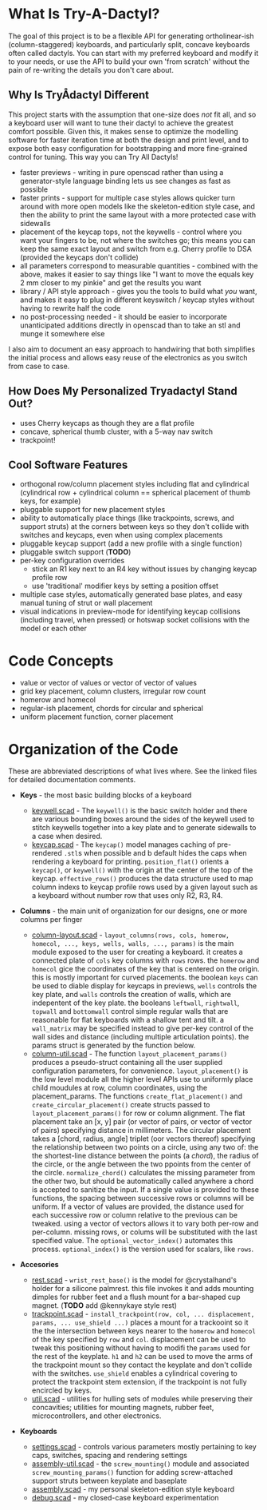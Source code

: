 # What Is Try-A-Dactyl?
The goal of this project is to be a flexible API for generating ortholinear-ish (column-staggered) keyboards, and particularly split, concave keyboards often called dactyls. You can start with my preferred keyboard and modify it to your needs, or use the API to build your own 'from scratch' without the pain of re-writing the details you don't care about.

## Why Is TryÅdactyl Different
This project starts with the assumption that one-size does *not* fit all, and so a keyboard user will want to tune their dactyl to achieve the greatest comfort possible. Given this, it makes sense to optimize the modelling software for faster iteration time at both the design and print level, and to expose both easy configuration for bootstrapping and more fine-grained control for tuning. This way you can Try All Dactyls!

  * faster previews - writing in pure openscad rather than using a generator-style language binding lets us see changes as fast as possible
  * faster prints - support for multiple case styles allows quicker turn around with more open models like the skeleton-edition style case, and then the ability to print the same layout with a more protected case with sidewalls
  * placement of the keycap tops, not the keywells - control where you want your fingers to be, not where the switches go; this means you can keep the same exact layout and switch from e.g. Cherry profile to DSA (provided the keycaps don't collide)
  * all parameters correspond to measurable quantities - combined with the above, makes it easier to say things like "I want to move the equals key 2 mm closer to my pinkie" and get the results you want
  * library / API style approach - gives you the tools to build what *you* want, and makes it easy to plug in different keyswitch / keycap styles without having to rewrite half the code
  * no post-processing needed - it should be easier to incorporate unanticipated additions directly in openscad than to take an stl and munge it somewhere else

I also aim to document an easy approach to handwiring that both simplifies the initial process and allows easy reuse of the electronics as you switch from case to case.

## How Does My Personalized Tryadactyl Stand Out?
  * uses Cherry keycaps as though they are a flat profile
  * concave, spherical thumb cluster, with a 5-way nav switch
  * trackpoint!


## Cool Software Features
  * orthogonal row/column placement styles including flat and cylindrical (cylindrical row + cylindrical column == spherical placement of thumb keys, for example)
  * pluggable support for new placement styles
  * ability to automatically place things (like trackpoints, screws, and support struts) at the corners between keys so they don't collide with switches and keycaps, even when using complex placements
  * pluggable keycap support (add a new profile with a single function)
  * pluggable switch support (**TODO**)
  * per-key configuration overrides
    * stick an R1 key next to an R4 key without issues by changing keycap profile row
    * use 'traditional' modifier keys by setting a position offset
  * multiple case styles, automatically generated base plates, and easy manual tuning of strut or wall placement
  * visual indications in preview-mode for identifying keycap collisions (including travel, when pressed) or hotswap socket collisions with the model or each other


# Code Concepts
  * value or vector of values or vector of vector of values
  * grid key placement, column clusters, irregular row count
  * homerow and homecol
  * regular-ish placement, chords for circular and spherical
  * uniform placement function, corner placement

# Organization of the Code
These are abbreviated descriptions of what lives where. See the linked files for detailed documentation comments.

  * **Keys** - the most basic building blocks of a keyboard
    * [keywell.scad](keywell.scad) - The `keywell()` is the basic switch holder and there are various bounding boxes around the sides of the keywell used to stitch keywells together into a key plate and to generate sidewalls to a case when desired.
	* [keycap.scad](keycap.scad) - The `keycap()` model manages caching of pre-rendered `.stl`s when possible and b default hides the caps when rendering a keyboard for printing.  `position_flat()` orients a `keycap()`, or `keywell()` with the origin at the center of the top of the keycap. `effective_rows()` produces the data structure used to map column indexs to keycap profile rows used by a given layout such as a keyboard without number row that uses only R2, R3, R4.

  * **Columns** - the main unit of organization for our designs, one or more columns per finger
  	* [column-layout.scad](column-layout.scad) - `layout_columns(rows, cols, homerow, homecol, ..., keys, wells, walls, ..., params)` is the main module exposed to the user for creating a keyboard. it creates a connected plate of `cols` key columns with `rows` rows. the `homerow` and `homecol` gice the coordinates of the key that is centered on the origin. this is mostly important for curved placements. the boolean `keys` can be used to diable display for keycaps in previews, `wells` controls the key plate, and `walls` controls the creation of walls, which are indepentent of the key plate. the booleans `leftwall`, `rightwall`, `topwall` and `bottomwall` control simple regular walls that are reasonable for flat keyboards with a shallow tent and tilt. a `wall_matrix` may be specified instead to give per-key control of the wall sides and distance (including multiple articulation points). the params struct is generated by the function below.
    * [column-util.scad](column-util.scad) - The function `layout_placement_params()` produces a pseudo-struct containing all the user supplied configuration parameters, for convenience. `layout_placement()` is the low level module all the higher level APIs use to uniformly place child moudules at row, column coordinates, using the placement_params. The functions `create_flat_placement()` and `create_circular_placement()` create structs passed to `layout_placement_params()` for row or column alignment.  The flat placement take an [x, y] pair (or vector of pairs, or vector of vector of pairs) specifying distance in millimeters.  The circular placement takes a [chord, radius, angle] triplet (oor vectors thereof) specifying the relationship between two points on a circle, using any two of: the the shortest-line distance between the points (a *chord*), the radius of the circle, or the angle between the two ppoints from the center of the circle. `normalize_chord()` calculates the missing parameter from the other two, but should be automatically called anywhere a chord is accepted to sanitize the input. If a single value is provided to these functions, the spacing between successive rows or columns will be uniform. If a vector of values are provided, the distance used for each successive row or column relative to the previous can be tweaked. using a vector of vectors allows it to vary both per-row and per-column. missing rows, or colums will be substituted with the last specified value. The `optional_vector_index()` automates this process. `optional_index()` is the version used for scalars, like `rows`.

  * **Accesories**
    * [rest.scad](rest.scad) - `wrist_rest_base()` is the model for @crystalhand's holder for a silicone palmrest. this file invokes it and adds mounting dimples for rubber feet and a flush mount for a bar-shaped cup magnet. (**TODO** add @kennykaye style rest)
	* [trackpoint.scad](trackpoint.scad) - `install_trackpoint(row, col, ... displacement, params, ... use_shield ...)` places a mount for a trackooint so it the the intersection between keys nearer to the `homerow` and `homecol` of the key specified by `row` and `col`. displacement can be used to tweak this positioning without having to modifi the `params` used for the rest of the keyplate. `h1` and `h2` can be used to move the arms of the trackpoint mount so they contact the keyplate and don't collide with the switches. `use_shield` enables a  cylindrical covering to protect the trackpoint stem extension, if the trackpoint is not fully encircled by keys.
	* [util.scad](util.scad) - utilities for hulling sets of modules while preserving their concavities; utilities for mounting magnets, rubber feet, microcontrollers, and other electronics.

  * **Keyboards**
	* [settings.scad](settings.scad) - controls various parameters mostly pertaining to key caps, switches, spacing and rendering settings
    * [assembly-util.scad](assembly-util.scad) - the `screw_mounting()` module and associated `screw_mounting_params()` function for adding screw-attached support struts between keyplate and baseplate
	* [assembly.scad](assembly.scad) - my personal skeleton-edition style keyboard
	* [debug.scad](debug.scad) - my closed-case keyboard experimentation
